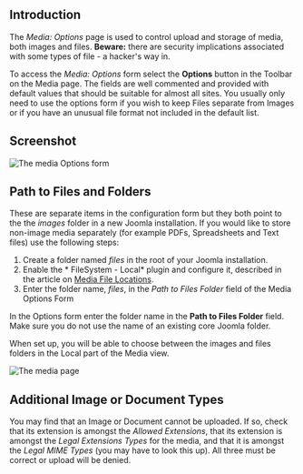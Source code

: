 <!-- Filename: J4.x:Media:_Options / Display title: Media: Options -->

## Introduction

The *Media: Options* page is used to control upload and storage of media,
both images and files. **Beware:** there are security implications associated 
with some types of file - a hacker's way in.

To access the *Media: Options* form select the **Options** button in the
Toolbar on the Media page. The fields are well commented and provided
with default values that should be suitable for almost all sites. You
usually only need to use the options form if you wish to keep Files
separate from Images or if you have an unusual file format not included
in the default list.

## Screenshot

![The media Options form](../../../en/images/media/media-options.png)

## Path to Files and Folders

These are separate items in the configuration form but they both point to the
the *images* folder in a new Joomla installation. If you would like to store
non-image media separately (for example PDFs, Spreadsheets and Text files)
use the following steps:

1. Create a folder named *files* in the root of your Joomla installation.
2. Enable the * FileSystem - Local* plugin and configure it, described in the 
   article on [Media File Locations](jdocmanual?article=user/media/media-file-locations).
3. Enter the folder name, *files*, in the *Path to Files Folder* field of the
   Media Options Form

In the Options form enter the folder name in the **Path to Files
Folder** field. Make sure you do not use the name of an existing core
Joomla folder.

When set up, you will be able to choose between the images and files
folders in the Local part of the Media view.

![The media page](../../../en/images/media/media-sample-data-cassiopeia.png)

## Additional Image or Document Types

You may find that an Image or Document cannot be uploaded. If so, check that
its extension is amongst the *Allowed Extensions*, that its extension is amongst
the *Legal Extensions Types* for the media, and that it is amongst the 
*Legal MIME Types* (you may have to look this up). All three must be correct
or upload will be denied.